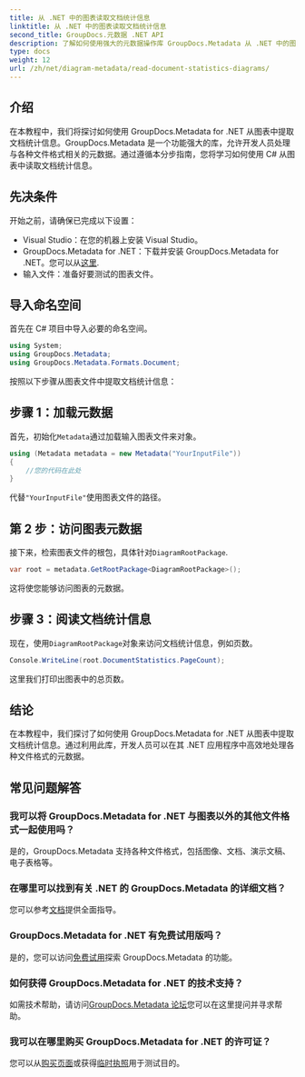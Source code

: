 ```yaml
---
title: 从 .NET 中的图表读取文档统计信息
linktitle: 从 .NET 中的图表读取文档统计信息
second_title: GroupDocs.元数据 .NET API
description: 了解如何使用强大的元数据操作库 GroupDocs.Metadata 从 .NET 中的图表中提取文档统计信息。
type: docs
weight: 12
url: /zh/net/diagram-metadata/read-document-statistics-diagrams/
---
```

## 介绍
在本教程中，我们将探讨如何使用 GroupDocs.Metadata for .NET 从图表中提取文档统计信息。GroupDocs.Metadata 是一个功能强大的库，允许开发人员处理与各种文件格式相关的元数据。通过遵循本分步指南，您将学习如何使用 C# 从图表中读取文档统计信息。
## 先决条件
开始之前，请确保已完成以下设置：
- Visual Studio：在您的机器上安装 Visual Studio。
-  GroupDocs.Metadata for .NET：下载并安装 GroupDocs.Metadata for .NET。您可以从[这里](https://releases.groupdocs.com/metadata/net/).
- 输入文件：准备好要测试的图表文件。

## 导入命名空间
首先在 C# 项目中导入必要的命名空间。
```csharp
using System;
using GroupDocs.Metadata;
using GroupDocs.Metadata.Formats.Document;
```

按照以下步骤从图表文件中提取文档统计信息：
## 步骤 1：加载元数据
首先，初始化`Metadata`通过加载输入图表文件来对象。
```csharp
using (Metadata metadata = new Metadata("YourInputFile"))
{
    //您的代码在此处
}
```
代替`"YourInputFile"`使用图表文件的路径。
## 第 2 步：访问图表元数据
接下来，检索图表文件的根包，具体针对`DiagramRootPackage`.
```csharp
var root = metadata.GetRootPackage<DiagramRootPackage>();
```
这将使您能够访问图表的元数据。
## 步骤 3：阅读文档统计信息
现在，使用`DiagramRootPackage`对象来访问文档统计信息，例如页数。
```csharp
Console.WriteLine(root.DocumentStatistics.PageCount);
```
这里我们打印出图表中的总页数。

## 结论
在本教程中，我们探讨了如何使用 GroupDocs.Metadata for .NET 从图表中提取文档统计信息。通过利用此库，开发人员可以在其 .NET 应用程序中高效地处理各种文件格式的元数据。

## 常见问题解答
### 我可以将 GroupDocs.Metadata for .NET 与图表以外的其他文件格式一起使用吗？
是的，GroupDocs.Metadata 支持各种文件格式，包括图像、文档、演示文稿、电子表格等。
### 在哪里可以找到有关 .NET 的 GroupDocs.Metadata 的详细文档？
您可以参考[文档](https://reference.groupdocs.com/metadata/net/)提供全面指导。
### GroupDocs.Metadata for .NET 有免费试用版吗？
是的，您可以访问[免费试用](https://releases.groupdocs.com/)探索 GroupDocs.Metadata 的功能。
### 如何获得 GroupDocs.Metadata for .NET 的技术支持？
如需技术帮助，请访问[GroupDocs.Metadata 论坛](https://forum.groupdocs.com/c/metadata/14)您可以在这里提问并寻求帮助。
### 我可以在哪里购买 GroupDocs.Metadata for .NET 的许可证？
您可以从[购买页面](https://purchase.groupdocs.com/buy)或获得[临时执照](https://purchase.groupdocs.com/temporary-license/)用于测试目的。